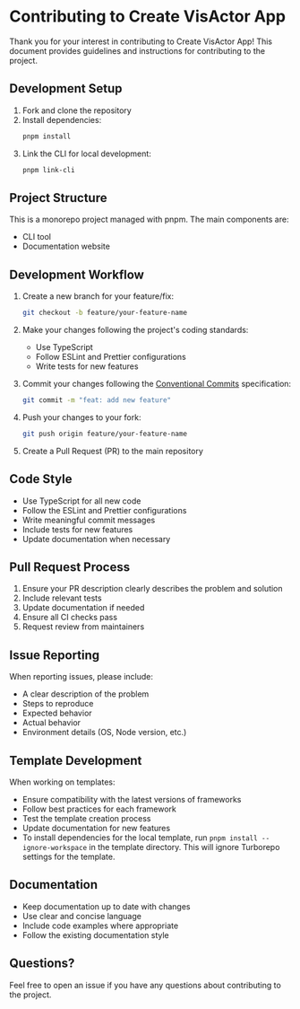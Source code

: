 # Contributing to Create VisActor App

Thank you for your interest in contributing to Create VisActor App! This document provides guidelines and instructions for contributing to the project.

## Development Setup

1. Fork and clone the repository
2. Install dependencies:
   ```bash
   pnpm install
   ```
3. Link the CLI for local development:
   ```bash
   pnpm link-cli
   ```

## Project Structure

This is a monorepo project managed with pnpm. The main components are:

- CLI tool
- Documentation website

## Development Workflow

1. Create a new branch for your feature/fix:

   ```bash
   git checkout -b feature/your-feature-name
   ```

2. Make your changes following the project's coding standards:

   - Use TypeScript
   - Follow ESLint and Prettier configurations
   - Write tests for new features

3. Commit your changes following the [Conventional Commits](https://www.conventionalcommits.org/) specification:

   ```bash
   git commit -m "feat: add new feature"
   ```

4. Push your changes to your fork:

   ```bash
   git push origin feature/your-feature-name
   ```

5. Create a Pull Request (PR) to the main repository

## Code Style

- Use TypeScript for all new code
- Follow the ESLint and Prettier configurations
- Write meaningful commit messages
- Include tests for new features
- Update documentation when necessary

## Pull Request Process

1. Ensure your PR description clearly describes the problem and solution
2. Include relevant tests
3. Update documentation if needed
4. Ensure all CI checks pass
5. Request review from maintainers

## Issue Reporting

When reporting issues, please include:

- A clear description of the problem
- Steps to reproduce
- Expected behavior
- Actual behavior
- Environment details (OS, Node version, etc.)

## Template Development

When working on templates:

- Ensure compatibility with the latest versions of frameworks
- Follow best practices for each framework
- Test the template creation process
- Update documentation for new features
- To install dependencies for the local template, run `pnpm install --ignore-workspace` in the template directory. This will ignore Turborepo settings for the template.

## Documentation

- Keep documentation up to date with changes
- Use clear and concise language
- Include code examples where appropriate
- Follow the existing documentation style

## Questions?

Feel free to open an issue if you have any questions about contributing to the project.
